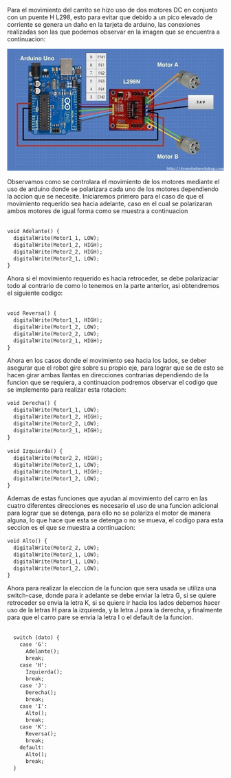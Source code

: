Para el movimiento del carrito se hizo uso de dos motores DC en conjunto con un puente H L298, esto para evitar que debido a un pico elevado de corriente se genera un daño en la tarjeta de arduino, las conexiones realizadas son las que podemos observar en la imagen que se encuentra a continuacion: 

<p align="center">

![Screenshot](PuenteH.jpg)

</p> 

Observamos como se controlara el movimiento de los motores mediante el uso de arduino donde se polarizara cada uno de los motores dependiendo la accion que se necesite. Iniciaremos primero  para el caso de que el movimiento requerido sea hacia adelante, caso en el cual se polarizaran ambos motores de igual forma como se muestra a continuacion

``` 

void Adelante() {
  digitalWrite(Motor1_1, LOW);
  digitalWrite(Motor1_2, HIGH);
  digitalWrite(Motor2_2, HIGH);
  digitalWrite(Motor2_1, LOW);
}

```
Ahora si el movimiento requerido es hacia retroceder, se debe polarizaciar todo al contrario de como lo tenemos en la parte anterior, asi obtendremos el siguiente codigo: 

``` arduino

void Reversa() {
  digitalWrite(Motor1_1, HIGH);
  digitalWrite(Motor1_2, LOW);
  digitalWrite(Motor2_2, LOW);
  digitalWrite(Motor2_1, HIGH);
}

```

Ahora en los casos donde el movimiento sea hacia los lados, se deber asegurar que el robot gire sobre su propio eje, para lograr que se de esto se hacen girar ambas llantas en direcciones contrarias dependiendo de la funcion que se requiera, a continuacion podremos observar el codigo que se implemento para realizar esta rotacion: 

```
void Derecha() {
  digitalWrite(Motor1_1, LOW);
  digitalWrite(Motor1_2, HIGH);
  digitalWrite(Motor2_2, LOW);
  digitalWrite(Motor2_1, HIGH);
}

void Izquierda() {
  digitalWrite(Motor2_2, HIGH);
  digitalWrite(Motor2_1, LOW);
  digitalWrite(Motor1_1, HIGH);
  digitalWrite(Motor1_2, LOW);
}
```

Ademas de estas funciones que ayudan al movimiento del carro en las cuatro diferentes direcciones es necesario el uso de una funcion adicional para lograr que se detenga, para ello no se polariza el motor de manera alguna, lo que hace que esta se detenga o no se mueva, el codigo para esta seccion es el que se muestra a continuacion: 

```
void Alto() {
  digitalWrite(Motor2_2, LOW);
  digitalWrite(Motor2_1, LOW);
  digitalWrite(Motor1_1, LOW);
  digitalWrite(Motor1_2, LOW);
}

```

Ahora para realizar la eleccion de la funcion que sera usada se utiliza una switch-case, donde para 
ir adelante se debe enviar la letra G, si se quiere retroceder se envia la letra K, si se quiere ir hacia los lados debemos hacer uso de la letras H para la izquierda, y la letra J para la derecha, y finalmente para que el carro pare se envia la letra I o el default de la funcion. 


```

  switch (dato) {
    case 'G':
      Adelante();
      break;
    case 'H':
      Izquierda();
      break;
    case 'J':
      Derecha();
      break;
    case 'I':
      Alto();
      break;
    case 'K':
      Reversa();
      break;
    default:
      Alto();
      break;
  }

```